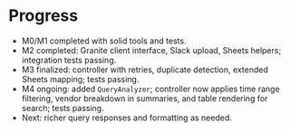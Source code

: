 # Progress

- M0/M1 completed with solid tools and tests.
- M2 completed: Granite client interface, Slack upload, Sheets helpers; integration tests passing.
- M3 finalized: controller with retries, duplicate detection, extended Sheets mapping; tests passing.
- M4 ongoing: added `QueryAnalyzer`; controller now applies time range filtering, vendor breakdown in summaries, and table rendering for search; tests passing.
- Next: richer query responses and formatting as needed. 